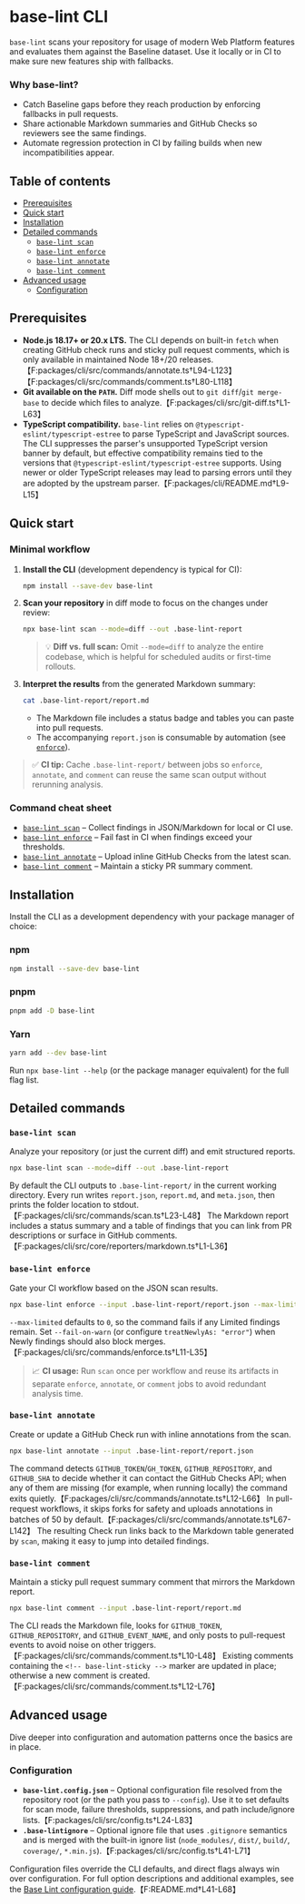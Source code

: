 # base-lint CLI

`base-lint` scans your repository for usage of modern Web Platform features and evaluates them against the Baseline dataset. Use it locally or in CI to make sure new features ship with fallbacks.

### Why base-lint?

- Catch Baseline gaps before they reach production by enforcing fallbacks in pull requests.
- Share actionable Markdown summaries and GitHub Checks so reviewers see the same findings.
- Automate regression protection in CI by failing builds when new incompatibilities appear.

## Table of contents

- [Prerequisites](#prerequisites)
- [Quick start](#quick-start)
- [Installation](#installation)
- [Detailed commands](#detailed-commands)
  - [`base-lint scan`](#base-lint-scan)
  - [`base-lint enforce`](#base-lint-enforce)
  - [`base-lint annotate`](#base-lint-annotate)
  - [`base-lint comment`](#base-lint-comment)
- [Advanced usage](#advanced-usage)
  - [Configuration](#configuration)

## Prerequisites

- **Node.js 18.17+ or 20.x LTS.** The CLI depends on built-in `fetch` when creating GitHub check runs and sticky pull request comments, which is only available in maintained Node 18+/20 releases.【F:packages/cli/src/commands/annotate.ts†L94-L123】【F:packages/cli/src/commands/comment.ts†L80-L118】
- **Git available on the `PATH`.** Diff mode shells out to `git diff`/`git merge-base` to decide which files to analyze.【F:packages/cli/src/git-diff.ts†L1-L63】
- **TypeScript compatibility.** `base-lint` relies on `@typescript-eslint/typescript-estree` to parse TypeScript and JavaScript sources. The CLI suppresses the parser's unsupported TypeScript version banner by default, but effective compatibility remains tied to the versions that `@typescript-eslint/typescript-estree` supports. Using newer or older TypeScript releases may lead to parsing errors until they are adopted by the upstream parser.【F:packages/cli/README.md†L9-L15】

## Quick start

### Minimal workflow

1. **Install the CLI** (development dependency is typical for CI):

   ```bash
   npm install --save-dev base-lint
   ```

2. **Scan your repository** in diff mode to focus on the changes under review:

   ```bash
   npx base-lint scan --mode=diff --out .base-lint-report
   ```

   > 💡 **Diff vs. full scan:** Omit `--mode=diff` to analyze the entire codebase, which is helpful for scheduled audits or first-time rollouts.

3. **Interpret the results** from the generated Markdown summary:

   ```bash
   cat .base-lint-report/report.md
   ```

   - The Markdown file includes a status badge and tables you can paste into pull requests.
   - The accompanying `report.json` is consumable by automation (see [`enforce`](#base-lint-enforce)).

> ✅ **CI tip:** Cache `.base-lint-report/` between jobs so `enforce`, `annotate`, and `comment` can reuse the same scan output without rerunning analysis.

### Command cheat sheet

- [`base-lint scan`](#base-lint-scan) – Collect findings in JSON/Markdown for local or CI use.
- [`base-lint enforce`](#base-lint-enforce) – Fail fast in CI when findings exceed your thresholds.
- [`base-lint annotate`](#base-lint-annotate) – Upload inline GitHub Checks from the latest scan.
- [`base-lint comment`](#base-lint-comment) – Maintain a sticky PR summary comment.

## Installation

Install the CLI as a development dependency with your package manager of choice:

### npm

```bash
npm install --save-dev base-lint
```

### pnpm

```bash
pnpm add -D base-lint
```

### Yarn

```bash
yarn add --dev base-lint
```

Run `npx base-lint --help` (or the package manager equivalent) for the full flag list.

## Detailed commands

### `base-lint scan`

Analyze your repository (or just the current diff) and emit structured reports.

```bash
npx base-lint scan --mode=diff --out .base-lint-report
```

By default the CLI outputs to `.base-lint-report/` in the current working directory. Every run writes `report.json`, `report.md`, and `meta.json`, then prints the folder location to stdout.【F:packages/cli/src/commands/scan.ts†L23-L48】 The Markdown report includes a status summary and a table of findings that you can link from PR descriptions or surface in GitHub comments.【F:packages/cli/src/core/reporters/markdown.ts†L1-L36】

### `base-lint enforce`

Gate your CI workflow based on the JSON scan results.

```bash
npx base-lint enforce --input .base-lint-report/report.json --max-limited 0
```

`--max-limited` defaults to `0`, so the command fails if any Limited findings remain. Set `--fail-on-warn` (or configure `treatNewlyAs: "error"`) when Newly findings should also block merges.【F:packages/cli/src/commands/enforce.ts†L11-L35】

> 📈 **CI usage:** Run `scan` once per workflow and reuse its artifacts in separate `enforce`, `annotate`, or `comment` jobs to avoid redundant analysis time.

### `base-lint annotate`

Create or update a GitHub Check run with inline annotations from the scan.

```bash
npx base-lint annotate --input .base-lint-report/report.json
```

The command detects `GITHUB_TOKEN`/`GH_TOKEN`, `GITHUB_REPOSITORY`, and `GITHUB_SHA` to decide whether it can contact the GitHub Checks API; when any of them are missing (for example, when running locally) the command exits quietly.【F:packages/cli/src/commands/annotate.ts†L12-L66】 In pull-request workflows, it skips forks for safety and uploads annotations in batches of 50 by default.【F:packages/cli/src/commands/annotate.ts†L67-L142】 The resulting Check run links back to the Markdown table generated by `scan`, making it easy to jump into detailed findings.

### `base-lint comment`

Maintain a sticky pull request summary comment that mirrors the Markdown report.

```bash
npx base-lint comment --input .base-lint-report/report.md
```

The CLI reads the Markdown file, looks for `GITHUB_TOKEN`, `GITHUB_REPOSITORY`, and `GITHUB_EVENT_NAME`, and only posts to pull-request events to avoid noise on other triggers.【F:packages/cli/src/commands/comment.ts†L10-L48】 Existing comments containing the `<!-- base-lint-sticky -->` marker are updated in place; otherwise a new comment is created.【F:packages/cli/src/commands/comment.ts†L12-L76】

## Advanced usage

Dive deeper into configuration and automation patterns once the basics are in place.

### Configuration

- **`base-lint.config.json`** – Optional configuration file resolved from the repository root (or the path you pass to `--config`). Use it to set defaults for scan mode, failure thresholds, suppressions, and path include/ignore lists.【F:packages/cli/src/config.ts†L24-L83】
- **`.base-lintignore`** – Optional ignore file that uses `.gitignore` semantics and is merged with the built-in ignore list (`node_modules/`, `dist/`, `build/`, `coverage/`, `*.min.js`).【F:packages/cli/src/config.ts†L41-L71】

Configuration files override the CLI defaults, and direct flags always win over configuration. For full option descriptions and additional examples, see the [Base Lint configuration guide](../../README.md#configuration).【F:README.md†L41-L68】
